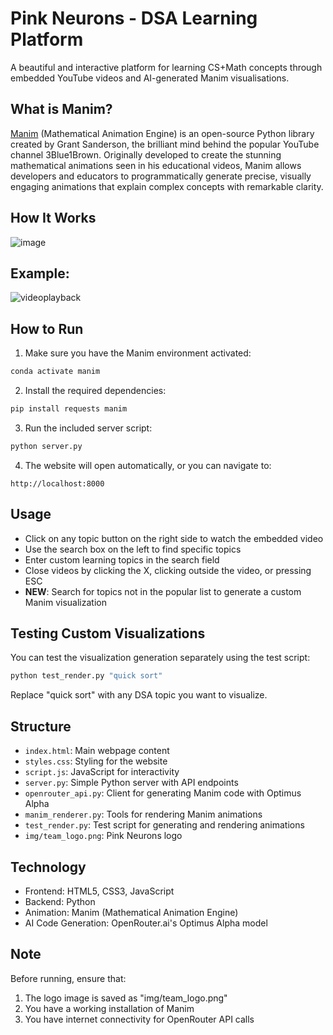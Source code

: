 # Pink Neurons - DSA Learning Platform
A beautiful and interactive platform for learning CS+Math concepts through embedded YouTube videos and AI-generated Manim visualisations.

## What is Manim?
[Manim](https://www.manim.community/) (Mathematical Animation Engine) is an open-source Python library created by Grant Sanderson, the brilliant mind behind the popular YouTube channel 3Blue1Brown. Originally developed to create the stunning mathematical animations seen in his educational videos, Manim allows developers and educators to programmatically generate precise, visually engaging animations that explain complex concepts with remarkable clarity. 

## How It Works
![image](https://github.com/user-attachments/assets/4191d0b9-d7c3-4a7b-8ce7-325449f1f9b4)

## Example:

![videoplayback](https://github.com/user-attachments/assets/4a909c03-d6d7-4853-95ac-0b11adad76f0)

## How to Run

1. Make sure you have the Manim environment activated:

```bash
conda activate manim
```

2. Install the required dependencies:

```bash
pip install requests manim
```

3. Run the included server script:

```bash
python server.py
```

4. The website will open automatically, or you can navigate to:
```
http://localhost:8000
```

## Usage

- Click on any topic button on the right side to watch the embedded video
- Use the search box on the left to find specific topics
- Enter custom learning topics in the search field
- Close videos by clicking the X, clicking outside the video, or pressing ESC
- **NEW**: Search for topics not in the popular list to generate a custom Manim visualization

## Testing Custom Visualizations

You can test the visualization generation separately using the test script:

```bash
python test_render.py "quick sort"
```

Replace "quick sort" with any DSA topic you want to visualize.

## Structure

- `index.html`: Main webpage content
- `styles.css`: Styling for the website
- `script.js`: JavaScript for interactivity
- `server.py`: Simple Python server with API endpoints
- `openrouter_api.py`: Client for generating Manim code with Optimus Alpha
- `manim_renderer.py`: Tools for rendering Manim animations
- `test_render.py`: Test script for generating and rendering animations
- `img/team_logo.png`: Pink Neurons logo

## Technology

- Frontend: HTML5, CSS3, JavaScript
- Backend: Python
- Animation: Manim (Mathematical Animation Engine)
- AI Code Generation: OpenRouter.ai's Optimus Alpha model

## Note

Before running, ensure that:
1. The logo image is saved as "img/team_logo.png"
2. You have a working installation of Manim
3. You have internet connectivity for OpenRouter API calls 
